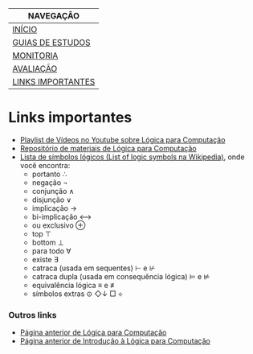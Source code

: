 |  NAVEGAÇÃO 	|
|---	        |
|  [INÍCIO](../) 	        |
|  [GUIAS DE ESTUDOS](../guia-de-estudos/) 	        |
|  [MONITORIA](../monitoria/)	        |
|  [AVALIAÇÃO](../avaliacao/)	        |
|  [LINKS IMPORTANTES]()	        |

# Links importantes
  * [Playlist de Vídeos no Youtube sobre Lógica para Computação](https://www.youtube.com/playlist?list=PLF5ttO8F-IsRGv0ad2ckPPpJALPG5N7jp)
  * [Repositório de materiais de Lógica para Computação](https://drive.google.com/drive/folders/1UccpILTFLBZjeGzatpW41q2C0rbYQjiZ?usp=sharing)
  * [Lista de símbolos lógicos (List of logic symbols na Wikipedia)](https://en.wikipedia.org/wiki/List_of_logic_symbols), onde você encontra:
    * portanto ∴
    * negação ¬
    * conjunção ∧
    * disjunção ∨
    * implicação → 
    * bi-implicação ⟷
    * ou exclusivo ⊕
    * top ⊤
    * bottom ⊥
    * para todo ∀
    * existe ∃
    * catraca (usada em sequentes) ⊢ e ⊬
    * catraca dupla (usada em consequência lógica) ⊨ e ⊭
    * equivalência lógica ≡ e ≢
    * símbolos extras ⊙ ◇↓ □ ⟡


### Outros links 
  * [Página anterior de Lógica para Computação](http://www2.dainf.ct.utfpr.edu.br/Members/adolfo/ensino/disciplinas/logica-para-computacao-if61b)
  * [Página anterior de Introdução à Lógica para Computação](http://www2.dainf.ct.utfpr.edu.br/Members/adolfo/ensino/disciplinas/introducao-a-logica-para-computacao-csd20)
